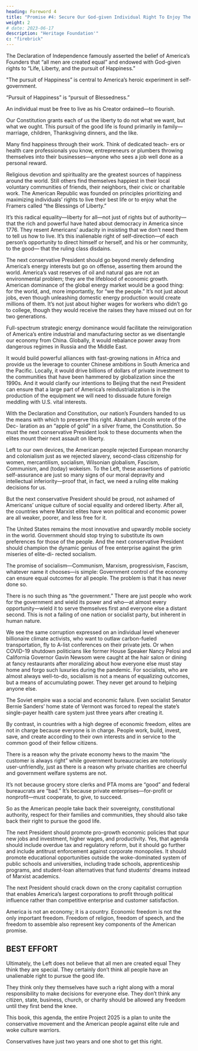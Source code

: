 ```yaml
---
heading: Foreword 4
title: "Promise #4: Secure Our God-given Individual Right To Enjoy The Blessings Of Liberty"
weight: 2
# date: 2023-06-17
description: "Heritage Foundation'"
c: "firebrick"
---
```




The Declaration of Independence famously asserted the belief of America’s Founders that “all men are created equal” and endowed with God-given rights to “Life, Liberty, and the pursuit of Happiness.”

"The pursuit of Happiness” is central to America’s heroic experiment in self-government.

“Pursuit of Happiness” is “pursuit of Blessedness.” 

An individual must be free to live as his Creator ordained—to flourish.

Our Constitution grants each of us the liberty to do not what we want, but what we ought. This pursuit of the good life is found primarily in family—marriage, children, Thanksgiving dinners, and the like.

Many find happiness through their work. Think of dedicated teach- ers or health care professionals you know, entrepreneurs or plumbers throwing themselves into their businesses—anyone who sees a job well done as a personal reward. 

Religious devotion and spirituality are the greatest sources of happiness around the world. Still others find themselves happiest in their local voluntary communities of friends, their neighbors, their civic or charitable work. The American Republic was founded on principles prioritizing and maximizing individuals’ rights to live their best life or to enjoy what the Framers called “the Blessings of Liberty.” 

It’s this radical equality—liberty for all—not just of rights but of authority—that the rich and powerful have hated about democracy in America since 1776. They resent Americans’ audacity in insisting that we don’t need them to tell us how to live. It’s this inalienable right of self-direction—of each person’s opportunity to direct himself or herself, and his or her community, to the good— that the ruling class disdains.

The next conservative President should go beyond merely defending America’s energy interests but go on offense, asserting them around the world. America’s vast reserves of oil and natural gas are not an environmental problem; they are the lifeblood of economic growth. American dominance of the global energy market would be a good thing: for the world, and, more importantly, for “we the people.” It’s not just about jobs, even though unleashing domestic energy production would create millions of them. It’s not just about higher wages for workers who didn’t go to college, though they would receive the raises they have missed out on for two generations.

Full-spectrum strategic energy dominance would facilitate the reinvigoration of America’s entire industrial and manufacturing sector as we disentangle our economy from China. Globally, it would rebalance power away from dangerous regimes in Russia and the Middle East. 

It would build powerful alliances with fast-growing nations in Africa and provide us the leverage to counter Chinese ambitions in South America and the Pacific. Locally, it would drive billions of dollars of private investment to the communities that have been hammered by globalization since the 1990s. And it would clarify our intentions to Beijing that the next President can ensure that a large part of America’s reindustrialization is in the production of the equipment we will need to dissuade future foreign meddling with U.S. vital interests.

With the Declaration and Constitution, our nation’s Founders handed to us the means with which to preserve this right. Abraham Lincoln wrote of the Dec- laration as an “apple of gold” in a silver frame, the Constitution. So must the next conservative President look to these documents when the elites mount their next assault on liberty.

Left to our own devices, the American people rejected European monarchy and colonialism just as we rejected slavery, second-class citizenship for women, mercantilism, socialism, Wilsonian globalism, Fascism, Communism, and (today) wokeism. To the Left, these assertions of patriotic self-assurance are just so many signs of our moral depravity and intellectual inferiority—proof that, in fact, we need a ruling elite making decisions for us.

But the next conservative President should be proud, not ashamed of Americans’
unique culture of social equality and ordered liberty. After all, the countries where
Marxist elites have won political and economic power are all weaker, poorer, and
less free for it.

The United States remains the most innovative and upwardly mobile society in the world. Government should stop trying to substitute its own preferences for those of the people. And the next conservative President should champion the dynamic genius of free enterprise against the grim miseries of elite-di- rected socialism.

The promise of socialism—Communism, Marxism, progressivism, Fascism,
whatever name it chooses—is simple: Government control of the economy can
ensure equal outcomes for all people. The problem is that it has never done so.

There is no such thing as “the government.” There are just people who work for
the government and wield its power and who—at almost every opportunity—wield
it to serve themselves first and everyone else a distant second. This is not a failing
of one nation or socialist party, but inherent in human nature.

We see the same corruption expressed on an individual level whenever billionaire climate activists, who want to outlaw carbon-fueled transportation, fly to A-list conferences on their private jets. Or when COVID-19 shutdown politicians like former House Speaker Nancy Pelosi and California Governor Gavin Newsom were caught at the hair salon or dining at fancy restaurants after moralizing about how everyone else must stay home and forgo such luxuries during the pandemic. For socialists, who are almost always well-to-do, socialism is not a means of equalizing outcomes, but a means of accumulating power. They never get around to helping anyone else.

The Soviet empire was a social and economic failure. Even socialist Senator Bernie Sanders’ home state of Vermont was forced to repeal the state’s single-payer health care system just three years after creating it.

By contrast, in countries with a high degree of economic freedom, elites are not in charge because everyone is in charge. People work, build, invest, save, and create according to their own interests and in service to the common good of their fellow citizens.

There is a reason why the private economy hews to the maxim “the customer is always right” while government bureaucracies are notoriously user-unfriendly, just as there is a reason why private charities are cheerful and government welfare systems are not. 

It’s not because grocery store clerks and PTA moms are “good” and federal bureaucrats are “bad.” It’s because private enterprises—for-profit or nonprofit—must cooperate, to give, to succeed.

So as the American people take back their sovereignty, constitutional authority, respect for their families and communities, they should also take back their right to pursue the good life.

The next President should promote pro-growth economic policies that spur new jobs and investment, higher wages, and productivity. Yes, that agenda should include overdue tax and regulatory reform, but it should go further and include antitrust enforcement against corporate monopolies. It should promote educational opportunities outside the woke-dominated system of public schools and universities, including trade schools, apprenticeship programs, and student-loan alternatives that fund students’ dreams instead of Marxist academics.

The next President should crack down on the crony capitalist corruption that enables America’s largest corporations to profit through political influence rather than competitive enterprise and customer satisfaction.

America is not an economy; it is a country. Economic freedom is not the only important freedom. Freedom of religion, freedom of speech, and the freedom to assemble also represent key components of the American promise.


## BEST EFFORT

Ultimately, the Left does not believe that all men are created equal They think they are special. They certainly don’t think all people have an unalienable right to pursue the good life.

They think only they themselves have such a right along with a moral responsibility to make decisions for everyone else. They don’t think any citizen, state, business, church, or charity should be allowed any freedom until they first bend the knee.

This book, this agenda, the entire Project 2025 is a plan to unite the conservative movement and the American people against elite rule and woke culture warriors.

Conservatives have just two years and one shot to get this right.
